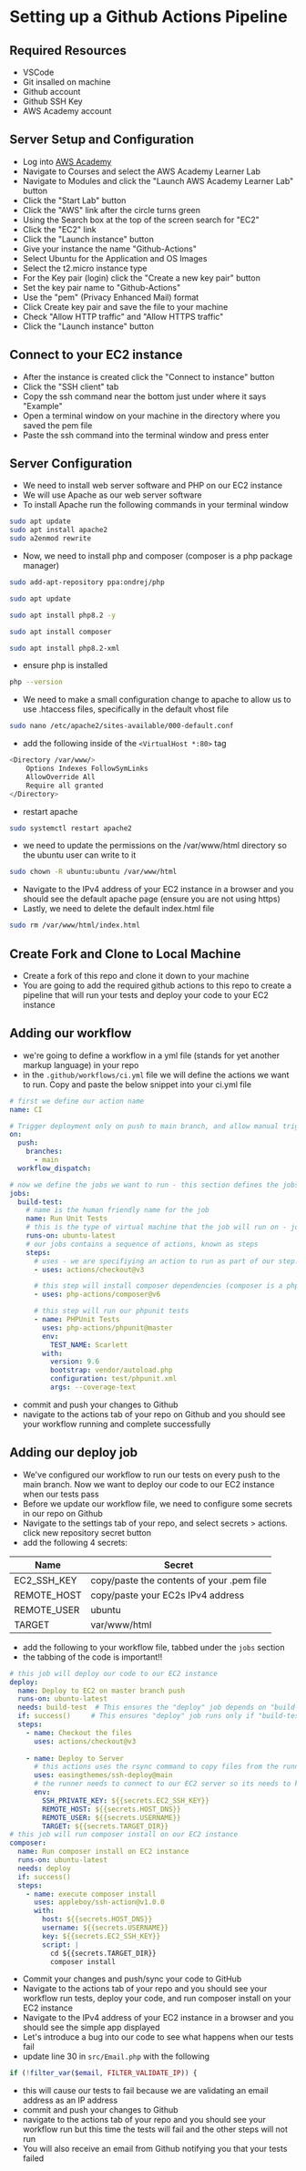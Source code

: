 # Setting up a Github Actions Pipeline

## Required Resources
- VSCode
- Git insalled on machine
- Github account
- Github SSH Key
- AWS Academy account

## Server Setup and Configuration
- Log into [AWS Academy](https://awsacademy.instructure.com/)
- Navigate to Courses and select the AWS Academy Learner Lab
- Navigate to Modules and click the "Launch AWS Academy Learner Lab" button
- Click the "Start Lab" button
- Click the "AWS" link after the circle turns green
- Using the Search box at the top of the screen search for "EC2"
- Click the "EC2" link
- Click the "Launch instance" button
- Give your instance the name "Github-Actions"
- Select Ubuntu for the Application and OS Images
- Select the t2.micro instance type
- For the Key pair (login) click the "Create a new key pair" button
- Set the key pair name to "Github-Actions"
- Use the "pem" (Privacy Enhanced Mail) format
- Click Create key pair and save the file to your machine
- Check "Allow HTTP traffic" and "Allow HTTPS traffic"
- Click the "Launch instance" button

## Connect to your EC2 instance
- After the instance is created click the "Connect to instance" button
- Click the "SSH client" tab
- Copy the ssh command near the bottom just under where it says "Example"
- Open a terminal window on your machine in the directory where you saved the pem file
- Paste the ssh command into the terminal window and press enter

## Server Configuration
- We need to install web server software and PHP on our EC2 instance
- We will use Apache as our web server software
- To install Apache run the following commands in your terminal window

```bash
sudo apt update
sudo apt install apache2
sudo a2enmod rewrite
```
- Now, we need to install php and composer (composer is a php package manager)

```bash
sudo add-apt-repository ppa:ondrej/php

sudo apt update

sudo apt install php8.2 -y

sudo apt install composer

sudo apt install php8.2-xml
```
- ensure php is installed

```bash
php --version
```
- We need to make a small configuration change to apache to allow us to use .htaccess files, specifically in the default vhost file

```bash
sudo nano /etc/apache2/sites-available/000-default.conf
```
- add the following inside of the `<VirtualHost *:80>` tag
  
```bash
<Directory /var/www/>
    Options Indexes FollowSymLinks
    AllowOverride All
    Require all granted
</Directory>
```

- restart apache

```bash
sudo systemctl restart apache2
```
- we need to update the permissions on the /var/www/html directory so the ubuntu user can write to it

```bash
sudo chown -R ubuntu:ubuntu /var/www/html
```

- Navigate to the IPv4 address of your EC2 instance in a browser and you should see the default apache page (ensure you are not using https)
- Lastly, we need to delete the default index.html file

```bash
sudo rm /var/www/html/index.html
```

## Create Fork and Clone to Local Machine
- Create a fork of this repo and clone it down to your machine
- You are going to add the required github actions to this repo to create a pipeline that will run your tests and deploy your code to your EC2 instance

## Adding our workflow
- we're going to define a workflow in a yml file (stands for yet another markup language) in your repo
- in the `.github/workflows/ci.yml` file we will define the actions we want to run. Copy and paste the below snippet into your ci.yml file

```yml
# first we define our action name 
name: CI

# Trigger deployment only on push to main branch, and allow manual triggering
on:
  push:
    branches:
      - main
  workflow_dispatch:

# now we define the jobs we want to run - this section defines the jobs that will run as part of the workflow
jobs:
  build-test:
    # name is the human friendly name for the job
    name: Run Unit Tests
    # this is the type of virtual machine that the job will run on - jobs are handled by "runners", which is just a # virtual machine. Github hosts runners, which will we utilize, but it is possible to use self hosted runners # as well
    runs-on: ubuntu-latest
    # our jobs contains a sequence of actions, known as steps          
    steps:
      # uses - we are specifiying an action to run as part of our step. actions are custom applications that perform complex but frequently repeated task. this action will checkout our repository code to the runner
      - uses: actions/checkout@v3

      # this step will install composer dependencies (composer is a php package manager)
      - uses: php-actions/composer@v6

      # this step will run our phpunit tests
      - name: PHPUnit Tests
        uses: php-actions/phpunit@master
        env:
          TEST_NAME: Scarlett
        with:
          version: 9.6
          bootstrap: vendor/autoload.php
          configuration: test/phpunit.xml
          args: --coverage-text
```

- commit and push your changes to Github
- navigate to the actions tab of your repo on Github and you should see your workflow running and complete successfully

## Adding our deploy job
- We've configured our workflow to run our tests on every push to the main branch. Now we want to deploy our code to our EC2 instance when our tests pass
- Before we update our workflow file, we need to configure some secrets in our repo on Github
- Navigate to the settings tab of your repo, and select secrets > actions. click new repository secret button
- add the following 4 secrets:
  
| Name        | Secret                                    |
|-------------|-------------------------------------------|
| EC2_SSH_KEY | copy/paste the contents of your .pem file |
| REMOTE_HOST | copy/paste your EC2s IPv4 address         |
| REMOTE_USER | ubuntu                                    |
| TARGET      | var/www/html                              |

- add the following to your workflow file, tabbed under the `jobs` section
- the tabbing of the code is important!!
  
```yml
# this job will deploy our code to our EC2 instance
deploy:
  name: Deploy to EC2 on master branch push
  runs-on: ubuntu-latest
  needs: build-test  # This ensures the "deploy" job depends on "build-test" job
  if: success()     # This ensures "deploy" job runs only if "build-test" is successful
  steps:
    - name: Checkout the files
      uses: actions/checkout@v3
      
    - name: Deploy to Server
      # this actions uses the rsync command to copy files from the runner to the ec2 server
      uses: easingthemes/ssh-deploy@main
      # the runner needs to connect to our EC2 server so its needs to know the host, username, and key file so it can connect. It is using the values we defined as secrets in the previous step
      env: 
        SSH_PRIVATE_KEY: ${{secrets.EC2_SSH_KEY}}
        REMOTE_HOST: ${{secrets.HOST_DNS}}
        REMOTE_USER: ${{secrets.USERNAME}}
        TARGET: ${{secrets.TARGET_DIR}}
# this job will run composer install on our EC2 instance
composer:
  name: Run composer install on EC2 instance
  runs-on: ubuntu-latest
  needs: deploy
  if: success()
  steps:
    - name: execute composer install
      uses: appleboy/ssh-action@v1.0.0
      with:
        host: ${{secrets.HOST_DNS}}
        username: ${{secrets.USERNAME}}
        key: ${{secrets.EC2_SSH_KEY}}
        script: |
          cd ${{secrets.TARGET_DIR}}
          composer install
```

- Commit your changes and push/sync your code to GitHub
- Navigate to the actions tab of your repo and you should see your workflow run tests, deploy your code, and run composer install on your EC2 instance
- Navigate to the IPv4 address of your EC2 instance in a browser and you should see the simple app displayed
- Let's introduce a bug into our code to see what happens when our tests fail
- update line 30 in `src/Email.php` with the following

```php
if (!filter_var($email, FILTER_VALIDATE_IP)) {
```

- this will cause our tests to fail because we are validating an email address as an IP address
- commit and push your changes to Github
- navigate to the actions tab of your repo and you should see your workflow run but this time the tests will fail and the other steps will not run
- You will also receive an email from Github notifying you that your tests failed